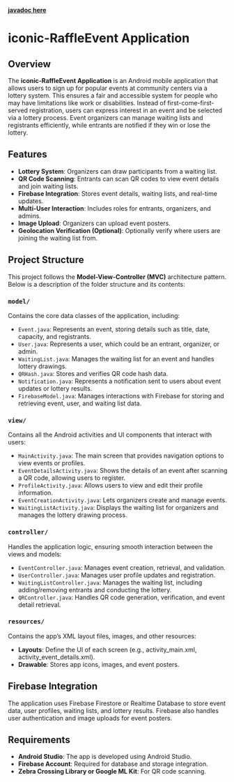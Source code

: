 **[javadoc here](https://cmput301f24iconic.github.io/)**

# iconic-RaffleEvent Application

## Overview
The **iconic-RaffleEvent Application** is an Android mobile application that allows users to sign up for popular events at community centers via a lottery system. This ensures a fair and accessible system for people who may have limitations like work or disabilities. Instead of first-come-first-served registration, users can express interest in an event and be selected via a lottery process. Event organizers can manage waiting lists and registrants efficiently, while entrants are notified if they win or lose the lottery.

## Features
- **Lottery System**: Organizers can draw participants from a waiting list.
- **QR Code Scanning**: Entrants can scan QR codes to view event details and join waiting lists.
- **Firebase Integration**: Stores event details, waiting lists, and real-time updates.
- **Multi-User Interaction**: Includes roles for entrants, organizers, and admins.
- **Image Upload**: Organizers can upload event posters.
- **Geolocation Verification (Optional)**: Optionally verify where users are joining the waiting list from.

## Project Structure
This project follows the **Model-View-Controller (MVC)** architecture pattern. Below is a description of the folder structure and its contents:

### `model/`
Contains the core data classes of the application, including:
- `Event.java`: Represents an event, storing details such as title, date, capacity, and registrants.
- `User.java`: Represents a user, which could be an entrant, organizer, or admin.
- `WaitingList.java`: Manages the waiting list for an event and handles lottery drawings.
- `QRHash.java`: Stores and verifies QR code hash data.
- `Notification.java`: Represents a notification sent to users about event updates or lottery results.
- `FirebaseModel.java`: Manages interactions with Firebase for storing and retrieving event, user, and waiting list data.

### `view/`
Contains all the Android activities and UI components that interact with users:
- `MainActivity.java`: The main screen that provides navigation options to view events or profiles.
- `EventDetailsActivity.java`: Shows the details of an event after scanning a QR code, allowing users to register.
- `ProfileActivity.java`: Allows users to view and edit their profile information.
- `EventCreationActivity.java`: Lets organizers create and manage events.
- `WaitingListActivity.java`: Displays the waiting list for organizers and manages the lottery drawing process.

### `controller/`
Handles the application logic, ensuring smooth interaction between the views and models:
- `EventController.java`: Manages event creation, retrieval, and validation.
- `UserController.java`: Manages user profile updates and registration.
- `WaitingListController.java`: Manages the waiting list, including adding/removing entrants and conducting the lottery.
- `QRController.java`: Handles QR code generation, verification, and event detail retrieval.

### `resources/`
Contains the app’s XML layout files, images, and other resources:
- **Layouts**: Define the UI of each screen (e.g., activity_main.xml, activity_event_details.xml).
- **Drawable**: Stores app icons, images, and event posters.

## Firebase Integration
The application uses Firebase Firestore or Realtime Database to store event data, user profiles, waiting lists, and lottery results. Firebase also handles user authentication and image uploads for event posters.

## Requirements
- **Android Studio**: The app is developed using Android Studio.
- **Firebase Account**: Required for database and storage integration.
- **Zebra Crossing Library or Google ML Kit**: For QR code scanning.
